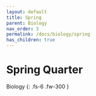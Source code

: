 ```yaml
---
layout: default
title: Spring
parent: Biology
nav_order: 3
permalink: /docs/biology/spring
has_children: true
---
```


# Spring Quarter

Biology
{: .fs-6 .fw-300 }

